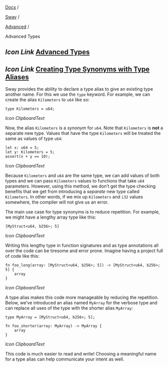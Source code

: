 [Docs](https://docs.fuel.network/) /

[Sway](https://docs.fuel.network/docs/sway/) /

[Advanced](https://docs.fuel.network/docs/sway/advanced/) /

Advanced Types

## _Icon Link_ [Advanced Types](https://docs.fuel.network/docs/sway/advanced/advanced_types/\#advanced-types)

## _Icon Link_ [Creating Type Synonyms with Type Aliases](https://docs.fuel.network/docs/sway/advanced/advanced_types/\#creating-type-synonyms-with-type-aliases)

Sway provides the ability to declare a type alias to give an existing type another name. For this we use the `type` keyword. For example, we can create the alias `Kilometers` to `u64` like so:

```fuel_Box fuel_Box-idXKMmm-css
type Kilometers = u64;
```

_Icon ClipboardText_

Now, the alias `Kilometers` is a _synonym_ for `u64`. Note that `Kilometers` is **not** a separate new type. Values that have the type `Kilometers` will be treated the same as values of type `u64`:

```fuel_Box fuel_Box-idXKMmm-css
let x: u64 = 5;
let y: Kilometers = 5;
assert(x + y == 10);
```

_Icon ClipboardText_

Because `Kilometers` and `u64` are the same type, we can add values of both types and we can pass `Kilometers` values to functions that take `u64` parameters. However, using this method, we don’t get the type checking benefits that we get from introducing a _separate_ new type called `Kilometers`. In other words, if we mix up `Kilometers` and `i32` values somewhere, the compiler will not give us an error.

The main use case for type synonyms is to reduce repetition. For example, we might have a lengthy array type like this:

```fuel_Box fuel_Box-idXKMmm-css
[MyStruct<u64, b256>; 5]
```

_Icon ClipboardText_

Writing this lengthy type in function signatures and as type annotations all over the code can be tiresome and error prone. Imagine having a project full of code like this:

```fuel_Box fuel_Box-idXKMmm-css
fn foo_long(array: [MyStruct<u64, b256>; 5]) -> [MyStruct<u64, b256>; 5] {
    array
}
```

_Icon ClipboardText_

A type alias makes this code more manageable by reducing the repetition. Below, we’ve introduced an alias named `MyArray` for the verbose type and can replace all uses of the type with the shorter alias `MyArray`:

```fuel_Box fuel_Box-idXKMmm-css
type MyArray = [MyStruct<u64, b256>; 5];

fn foo_shorter(array: MyArray) -> MyArray {
    array
}
```

_Icon ClipboardText_

This code is much easier to read and write! Choosing a meaningful name for a type alias can help communicate your intent as well.
